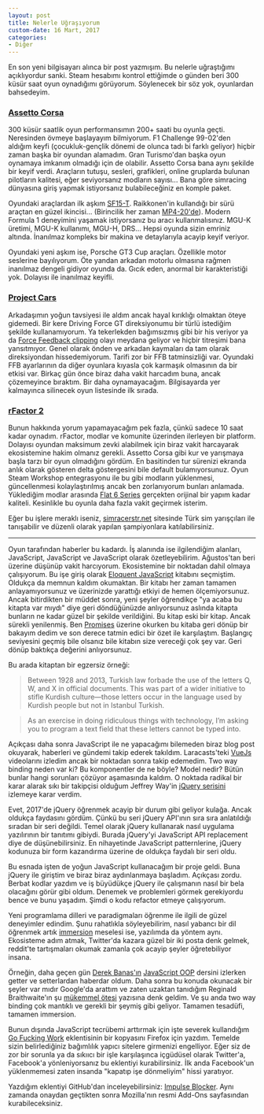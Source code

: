 ```yaml
---
layout: post
title: Nelerle Uğraşıyorum
custom-date: 16 Mart, 2017
categories: 
- Diğer
---
```


En son yeni bilgisayarı alınca bir post yazmışım. Bu nelerle uğraştığımı açıklıyordur sanki. Steam hesabımı kontrol ettiğimde o günden beri 300 küsür saat oyun oynadığımı görüyorum. Söylenecek bir söz yok, oyunlardan bahsedeyim. 

### [Assetto Corsa](http://store.steampowered.com/app/244210?l=turkish)

300 küsür saatlik oyun performansımın 200+ saati bu oyunla geçti. Neresinden övmeye başlayayım bilmiyorum. F1 Challenge 99-02'den aldığım keyfi (çocukluk-gençlik dönemi de olunca tadı bi farklı geliyor) hiçbir zaman başka bir oyundan alamadım. Gran Turismo'dan başka oyun oynamaya imkanım olmadığı için de olabilir. Assetto Corsa bana aynı şekilde bir keyif verdi. Araçların tutuşu, sesleri, grafikleri, online gruplarda bulunan pilotların kalitesi, eğer seviyorsanız modların sayısı... Bana göre simracing dünyasına giriş yapmak istiyorsanız bulabileceğiniz en komple paket. 

Oyundaki araçlardan ilk aşkım [SF15-T](https://www.google.com.tr/search?q=md4-20&safe=off&client=safari&rls=en&source=lnms&tbm=isch&sa=X&ved=0ahUKEwjs-4SP7NvSAhWPyRoKHa8JCz4Q_AUICSgC&biw=1280&bih=674#safe=off&tbm=isch&q=sf15-t&*). Raikkonen'in kullandığı bir sürü araçtan en güzel ikincisi... (Birincilik her zaman [MP4-20'de](https://www.google.com.tr/search?q=md4-20&safe=off&client=safari&rls=en&source=lnms&tbm=isch&sa=X&ved=0ahUKEwjs-4SP7NvSAhWPyRoKHa8JCz4Q_AUICSgC&biw=1280&bih=674)). Modern Formula 1 deneyimini yaşamak istiyorsanız bu aracı kullanmalısınız. MGU-K üretimi, MGU-K kullanımı, MGU-H, DRS... Hepsi oyunda sizin emriniz altında. İnanılmaz kompleks bir makina ve detaylarıyla acayip keyif veriyor. 

Oyundaki yeni aşkım ise, Porsche GT3 Cup araçları. Özellikle motor seslerine bayılıyorum. Öte yandan arkadan motorlu olmasına rağmen inanılmaz dengeli gidiyor oyunda da. Gıcık eden, anormal bir karakteristiği yok. Dolayısı ile inanılmaz keyifli. 

### [Project Cars](http://store.steampowered.com/app/234630/)
Arkadaşımın yoğun tavsiyesi ile aldım ancak hayal kırıklığı olmaktan öteye gidemedi. Bir kere Driving Force GT direksiyonumu bir türlü istediğim şekilde kullanamıyorum. Ya tekerlekden bağımsızmış gibi bir his veriyor ya da [Force Feedback clipping](https://www.youtube.com/watch?v=96pEg6QxM88) olayı meydana geliyor ve hiçbir titreşimi bana yansıtmıyor. Genel olarak önden ve arkadan kaymaları da tam olarak direksiyondan hissedemiyorum. Tarifi zor bir FFB tatminsizliği var. Oyundaki FFB ayarlarının da diğer oyunlara kıyasla çok karmaşık olmasının da bir etkisi var. Birkaç gün önce biraz daha vakit harcadım buna, ancak çözemeyince bıraktım. Bir daha oynamayacağım. Bilgisayarda yer kalmayınca silinecek oyun listesinde ilk sırada. 

### [rFactor 2](http://store.steampowered.com/app/365960/)
Bunun hakkında yorum yapamayacağım pek fazla, çünkü sadece 10 saat kadar oynadım. rFactor, modlar ve komunite üzerinden ilerleyen bir platform. Dolayısı oyundan maksimum zevki alabilmek için biraz vakit harcayarak ekosistemine hakim olmanız gerekli. Assetto Corsa gibi kur ve yarışmaya başla tarzı bir oyun olmadığını gördüm. En basitinden tur sürenizi ekranda anlık olarak gösteren delta göstergesini bile default bulamıyorsunuz. Oyun Steam Workshop entegrasyonu ile bu gibi modların yüklenmesi, güncellenmesi kolaylaştırılmış ancak ben zorlanıyorum bunları anlamada. Yüklediğim modlar arasında [Flat 6 Series](http://www.enduracers.com/flat6rf2.html) gerçekten orijinal bir yapım kadar kaliteli. Kesinlikle bu oyunla daha fazla vakit geçirmek isterim. 

Eğer bu işlere meraklı iseniz, [simracerstr.net](http://www.simracerstr.net) sitesinde Türk sim yarışçıları ile tanışabilir ve düzenli olarak yapılan şampiyonlara katılabilirsiniz. 

---

Oyun tarafından haberler bu kadardı. İş alanında ise ilgilendiğim alanları, JavaScript, JavaScript ve JavaScript olarak özetleyebilirim. Ağustos'tan beri üzerine düşünüp vakit harcıyorum. Ekosistemine bir noktadan dahil olmaya çalışıyorum. Bu işe giriş olarak [Eloquent JavaScript](http://eloquentjavascript.net) kitabını seçmiştim. Oldukça da memnun kaldım okumaktan. Bir kitabı her zaman tamamen anlayamıyorsunuz ve üzerinizde yarattığı etkiyi de hemen ölçemiyorsunuz. Ancak bitirdikten bir müddet sonra, yeni şeyler öğrendikçe "ya acaba bu kitapta var mıydı" diye geri döndüğünüzde anlıyorsunuz aslında kitapta bunların ne kadar güzel bir şekilde verildiğini. Bu kitap eski bir kitap. Ancak sürekli yenilenmiş. Ben [Promises](https://developer.mozilla.org/en-US/docs/Web/JavaScript/Reference/Global_Objects/Promise) üzerine okurken bu kitaba geri dönüp bir bakayım dedim ve son derece tatmin edici bir özet ile karşılaştım. Başlangıç seviyesini geçmiş bile olsanız bile kitabın size vereceği çok şey var. Geri dönüp baktıkça değerini anlıyorsunuz.

Bu arada kitaptan bir egzersiz örneği:

> Between 1928 and 2013, Turkish law forbade the use of the letters Q, W, and X in official documents. This was part of a wider initiative to stifle Kurdish culture—those letters occur in the language used by Kurdish people but not in Istanbul Turkish.

> As an exercise in doing ridiculous things with technology, I’m asking you to program a text field that these letters cannot be typed into.

Açıkçası daha sonra JavaScript ile ne yapacağımı bilemeden biraz blog post okuyarak, haberleri ve gündemi takip ederek takıldım. Laracasts'teki [VueJs](https://laracasts.com/series/learn-vue-2-step-by-step) videolarını izledim ancak bir noktadan sonra takip edemedim. Two way binding neden var ki? Bu komponentler de ne böyle? Model nedir? Bütün bunlar hangi sorunları çözüyor aşamasında kaldım. O noktada radikal bir karar alarak sıkı bir takipçisi olduğum Jeffrey Way'in [jQuery serisini](https://code.tutsplus.com/courses/30-days-to-learn-jquery) izlemeye karar verdim. 

Evet, 2017'de jQuery öğrenmek acayip bir durum gibi geliyor kulağa. Ancak oldukça faydasını gördüm. Çünkü bu seri jQuery API'ının sıra sıra anlatıldığı sıradan bir seri değildi. Temel olarak jQuery kullanarak nasıl uygulama yazılırının bir tanıtımı gibiydi. Burada jQuery'yi JavaScript API replacement diye de düşünebilirsiniz. En nihayetinde JavaScript patternlerine, jQuery kodunuza bir form kazandırma üzerine de oldukça faydalı bir seri oldu. 

Bu esnada işten de yoğun JavaScript kullanacağım bir proje geldi. Buna jQuery ile giriştim ve biraz biraz aydınlanmaya başladım. Açıkçası zordu. Berbat kodlar yazdım ve iş büyüdükçe jQuery ile çalışmanın nasıl bir bela olacağını görür gibi oldum. Denemek ve problemleri görmek gerekiyordu bence ve bunu yaşadım. Şimdi o kodu refactor etmeye çalışıyorum.

Yeni programlama dilleri ve paradigmaları öğrenme ile ilgili de güzel deneyimler edindim. Şunu rahatlıkla söyleyebilirim, nasıl yabancı bir dil öğrenmek artık [immersion](https://en.wikipedia.org/wiki/Language_immersion) meselesi ise, yazılımda da yöntem aynı. Ekosisteme adım atmak, Twitter'da kazara güzel bir iki posta denk gelmek, reddit'te tartışmaları okumak zamanla çok acayip şeyler öğretebiliyor insana. 

Örneğin, daha geçen gün [Derek Banas'ın](https://www.youtube.com/user/derekbanas) [JavaScript OOP](https://www.youtube.com/watch?v=O8wwnhdkPE4) dersini izlerken getter ve setterlardan haberdar oldum. Daha sonra bu konuda okunacak bir şeyler var mıdır Google'da arattım ve zaten uzaktan tanıdığım Reginald Braithwaite'ın şu [mükemmel ötesi](http://raganwald.com/2015/08/24/ready-get-set-go.html) yazısına denk geldim. Ve şu anda two way binding çok mantıklı ve gerekli bir şeymiş gibi geliyor. Tamamen tesadüfi, tamamen immersion. 

Bunun dışında JavaScript tecrübemi arttırmak için işte severek kullandığım [Go Fucking Work](https://chrome.google.com/webstore/detail/go-fucking-work/hibmkkpfegfiinilnlabbfnjcopdiiig) eklentisinin bir kopyasını Firefox için yazdım. Temelde sizin belirlediğiniz bağımlılık yapıcı sitelere girmenizi engelliyor. Eğer siz de zor bir sorunla ya da sıkııcı bir işle karşılaşınca içgüdüsel olarak Twitter'a, Facebook'a yönleniyorsanız bu eklentiyi kurabilirsiniz. İlk anda Facebook'un yüklenmemesi zaten insanda "kapatıp işe dönmeliyim" hissi yaratıyor. 

Yazdığım eklentiyi GitHub'dan inceleyebilirsiniz: [Impulse Blocker](https://github.com/raicem/impulse-blocker). Aynı zamanda onaydan geçtikten sonra Mozilla'nın resmi Add-Ons sayfasından kurabileceksiniz.